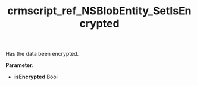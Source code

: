 ﻿---
title: crmscript_ref_NSBlobEntity_SetIsEncrypted
description: NSBlobEntity.SetIsEncrypted(Bool isEncrypted)
intellisense: NSBlobEntity.SetIsEncrypted
keywords: NSBlobEntity, GetIsEncrypted
so.topic: reference
---

Has the data been encrypted.

**Parameter:** 
 - **isEncrypted** Bool


